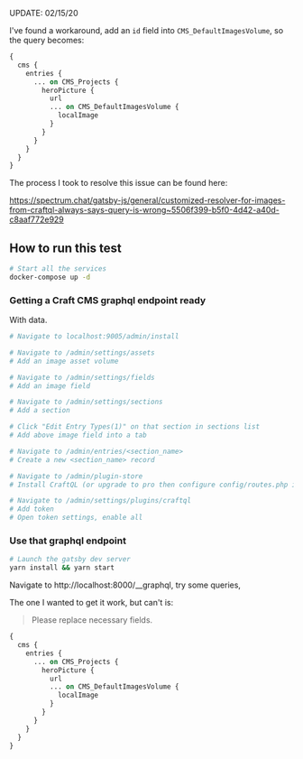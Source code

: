 UPDATE: 02/15/20

I've found a workaround, add an `id` field into `CMS_DefaultImagesVolume`, so the query becomes:

```graphql
{
  cms {
    entries {
      ... on CMS_Projects {
        heroPicture {
          url
          ... on CMS_DefaultImagesVolume {
            localImage
          }
        }
      }
    }
  }
}
```

The process I took to resolve this issue can be found here:

https://spectrum.chat/gatsby-js/general/customized-resolver-for-images-from-craftql-always-says-query-is-wrong~5506f399-b5f0-4d42-a40d-c8aaf772e929

## How to run this test

```bash
# Start all the services
docker-compose up -d
```

### Getting a Craft CMS graphql endpoint ready

With data.

```bash
# Navigate to localhost:9005/admin/install

# Navigate to /admin/settings/assets
# Add an image asset volume

# Navigate to /admin/settings/fields
# Add an image field

# Navigate to /admin/settings/sections
# Add a section

# Click "Edit Entry Types(1)" on that section in sections list
# Add above image field into a tab

# Navigate to /admin/entries/<section_name>
# Create a new <section_name> record

# Navigate to /admin/plugin-store
# Install CraftQL (or upgrade to pro then configure config/routes.php inside docker container)

# Navigate to /admin/settings/plugins/craftql
# Add token
# Open token settings, enable all
```

### Use that graphql endpoint

```bash
# Launch the gatsby dev server
yarn install && yarn start
```

Navigate to http://localhost:8000/__graphql, try some queries,

The one I wanted to get it work, but can't is:

> Please replace necessary fields.

```graphql
{
  cms {
    entries {
      ... on CMS_Projects {
        heroPicture {
          url
          ... on CMS_DefaultImagesVolume {
            localImage
          }
        }
      }
    }
  }
}
```
